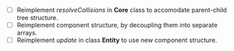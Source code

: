 - [ ] Reimplement *resolveCollisions* in **Core** class to accomodate parent-child tree structure.
- [ ] Reimplement component structure, by decoupling them into separate arrays.
- [ ] Reimplement *update* in class **Entity** to use new component structure.
